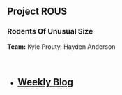 ## Project ROUS
### Rodents Of Unusual Size 

**Team:**
Kyle Prouty,
Hayden Anderson

<br/>

- ## [Weekly Blog](https://github.com/RodentsOfUnusualSize/RodentsOfUnusualSize/wiki) 



